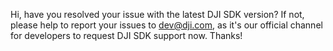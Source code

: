 Hi, have you resolved your issue with the latest DJI SDK version? If not, please help to report your issues to dev@dji.com, as it's our official channel for developers to request DJI SDK support now. Thanks!